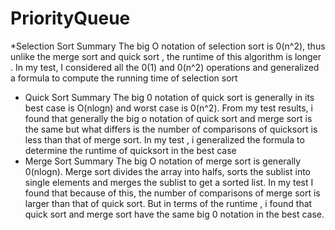 # PriorityQueue

*Selection Sort Summary
The big O notation of selection sort is 0(n^2), thus unlike the merge sort and quick sort , the runtime of this algorithm is longer .
In my test, I considered all the 0(1) and 0(n^2) operations and generalized a formula to compute the running time of selection sort
* Quick Sort Summary 
The big 0 notation of quick sort is generally in its best case is O(nlogn) and worst case is 0(n^2).
From my test results, i found that generally the big o notation of quick sort and merge sort is the same but what differs is the number of
comparisons of quicksort is less than that of merge sort. In my test , i generalized the formula to determine the runtime of quicksort in the best case
* Merge Sort Summary
The big O notation of merge sort is generally 0(nlogn). Merge sort divides the array into halfs, sorts the sublist into single elements and merges the sublist to get a sorted list. 
In my test I found that because of this, the number of comparisons of merge sort is larger than that of quick sort. But in terms of the runtime , i found that
quick sort and merge sort have the same big 0 notation in the best case.



